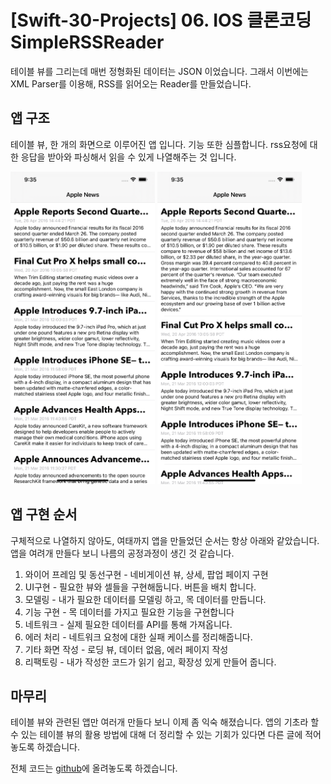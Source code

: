 # [Swift-30-Projects] 06. IOS 클론코딩 SimpleRSSReader

테이블 뷰를 그리는데 매번 정형화된 데이터는 JSON 이었습니다. 그래서 이번에는 XML Parser를 이용해, RSS를 읽어오는 Reader를 만들었습니다.

## 앱 구조
테이블 뷰, 한 개의 화면으로 이루어진 앱 입니다. 기능 또한 심플합니다. rss요청에 대한 응답을 받아와 파싱해서 읽을 수 있게 나열해주는 것 입니다.

<img src="./image/08/Main.PNG" height="500">
<img src="./image/08/RSSItem.PNG" height="500">

## 앱 구현 순서
구체적으로 나열하지 않아도, 여태까지 앱을 만들었던 순서는 항상 아래와 같았습니다. 앱을 여려개 만들다 보니 나름의 공정과정이 생긴 것 같습니다.

1. 와이어 프레임 및 동선구현 - 네비게이션 뷰, 상세, 팝업 페이지 구현
2. UI구현 - 필요한 뷰와 셀들을 구현해둡니다. 버튼을 배치 합니다.
3. 모델링 - 내가 필요한 데이터를 모델링 하고, 목 데이터를 만듭니다.
4. 기능 구현 - 목 데이터를 가지고 필요한 기능을 구현합니다
5. 네트워크 - 실제 필요한 데이터를 API를 통해 가져옵니다.
6. 에러 처리 - 네트워크 요청에 대한 실패 케이스를 정리해줍니다.
7. 기타 화면 작성 - 로딩 뷰, 데이터 없음, 에러 페이지 작성
8. 리팩토링 - 내가 작성한 코드가 읽기 쉽고, 확장성 있게 만들어 줍니다.

## 마무리

테이블 뷰와 관련된 앱만 여러개 만들다 보니 이제 좀 익숙 해졌습니다. 앱의 기초라 할 수 있는 테이블 뷰의 활용 방법에 대해 더 정리할 수 있는 기회가 있다면 다른 글에 적어놓도록 하겠습니다.

전체 코드는 [github](https://github.com/M1zz/SimpleRSSReader)에 올려놓도록 하겠습니다.
